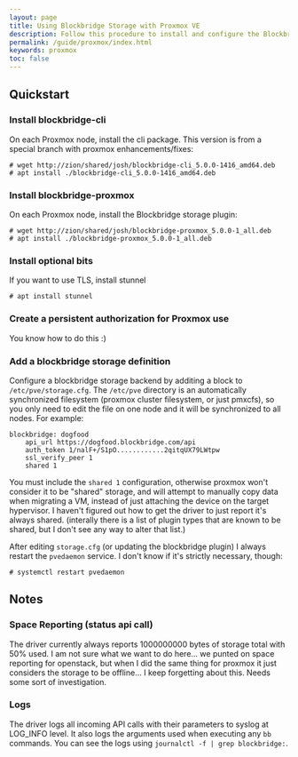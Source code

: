 ```yaml
---
layout: page
title: Using Blockbridge Storage with Proxmox VE
description: Follow this procedure to install and configure the Blockbridge Proxmox Plugin
permalink: /guide/proxmox/index.html
keywords: proxmox
toc: false
---
```


## Quickstart

### Install blockbridge-cli

On each Proxmox node, install the cli package. This version is from a special branch with proxmox enhancements/fixes:

```
# wget http://zion/shared/josh/blockbridge-cli_5.0.0-1416_amd64.deb
# apt install ./blockbridge-cli_5.0.0-1416_amd64.deb
```

### Install blockbridge-proxmox

On each Proxmox node, install the Blockbridge storage plugin:

```
# wget http://zion/shared/josh/blockbridge-proxmox_5.0.0-1_all.deb
# apt install ./blockbridge-proxmox_5.0.0-1_all.deb
```

### Install optional bits

If you want to use TLS, install stunnel

```
# apt install stunnel
```

### Create a persistent authorization for Proxmox use

You know how to do this :)

### Add a blockbridge storage definition

Configure a blockbridge storage backend by additing a block to
`/etc/pve/storage.cfg`. The `/etc/pve` directory is an automatically
synchronized filesystem (proxmox cluster filesystem, or just pmxcfs), so you
only need to edit the file on one node and it will be synchronized to all nodes.
For example:

```
blockbridge: dogfood
	api_url https://dogfood.blockbridge.com/api
	auth_token 1/nalF+/S1pO............2qitqUX79LWtpw
	ssl_verify_peer 1
	shared 1
```

You must include the `shared 1` configuration, otherwise proxmox won't consider
it to be "shared" storage, and will attempt to manually copy data when migrating
a VM, instead of just attaching the device on the target hypervisor. I haven't
figured out how to get the driver to just report it's always shared. (interally
there is a list of plugin types that are known to be shared, but I don't see any
way to alter that list.)

After editing `storage.cfg` (or updating the blockbridge plugin) I always
restart the `pvedaemon` service. I don't know if it's strictly necessary, though:

```
# systemctl restart pvedaemon
```

## Notes

### Space Reporting (status api call)

The driver currently always reports 1000000000 bytes of storage total with 50%
used. I am not sure what we want to do here... we punted on space reporting for
openstack, but when I did the same thing for proxmox it just considers the
storage to be offline... I keep forgetting about this. Needs some sort of
investigation.

### Logs

The driver logs all incoming API calls with their parameters to syslog at
LOG_INFO level. It also logs the arguments used when executing any `bb`
commands. You can see the logs using `journalctl -f | grep blockbridge:`.

